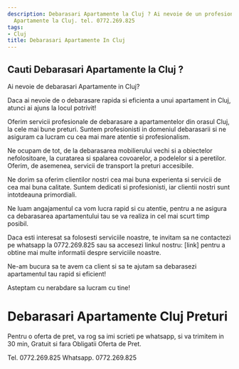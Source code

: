 ```yaml
---
description: Debarasari Apartamente la Cluj ? Ai nevoie de un profesionist in Debarasari
  Apartamente la Cluj. tel. 0772.269.825
tags:
- Cluj
title: Debarasari Apartamente In Cluj
---
```



## Cauti Debarasari Apartamente la Cluj ?

Ai nevoie de debarasari Apartamente in Cluj? 

Daca ai nevoie de o debarasare rapida si eficienta a unui apartament in Cluj, atunci ai ajuns la locul potrivit! 

Oferim servicii profesionale de debarasare a apartamentelor din orasul Cluj, la cele mai bune preturi. Suntem profesionisti in domeniul debarasarii si ne asiguram ca lucram cu cea mai mare atentie si profesionalism.

Ne ocupam de tot, de la debarasarea mobilierului vechi si a obiectelor nefolositoare, la curatarea si spalarea covoarelor, a podelelor si a peretilor. Oferim, de asemenea, servicii de transport la preturi accesibile.

Ne dorim sa oferim clientilor nostri cea mai buna experienta si servicii de cea mai buna calitate. Suntem dedicati si profesionisti, iar clientii nostri sunt intotdeauna primordiali.

Ne luam angajamentul ca vom lucra rapid si cu atentie, pentru a ne asigura ca debarasarea apartamentului tau se va realiza in cel mai scurt timp posibil.

Daca esti interesat sa folosesti serviciile noastre, te invitam sa ne contactezi pe whatsapp la 0772.269.825 sau sa accesezi linkul nostru: [link] pentru a obtine mai multe informatii despre serviciile noastre. 

Ne-am bucura sa te avem ca client si sa te ajutam sa debarasezi apartamentul tau rapid si eficient! 

Asteptam cu nerabdare sa lucram cu tine!

# Debarasari Apartamente Cluj Preturi
Pentru o oferta de pret, va rog sa imi scrieti pe whatsapp, si va trimitem in 30 min, Gratuit si fara Obligatii Oferta de Pret.

Tel. 0772.269.825
Whatsapp. 0772.269.825